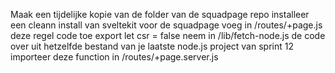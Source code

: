 Maak een tijdelijke kopie van de folder van de squadpage repo
installeer een cleann install van sveltekit voor de squadpage
voeg in /routes/+page.js deze regel code toe export let csr = false
neem in /lib/fetch-node.js de code over uit hetzelfde bestand van je laatste node.js project van sprint 12
importeer deze function in /routes/+page.server.js 


